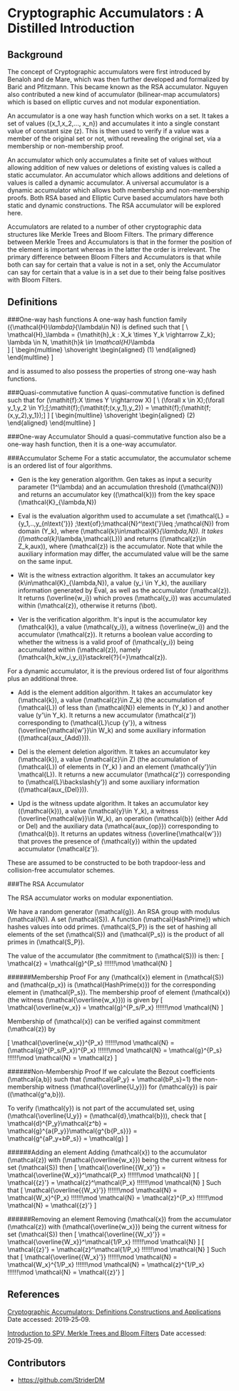 # Cryptographic Accumulators : A Distilled Introduction

## Background

The concept of Cryptographic accumulators were first introduced by Benaloh and de Mare, which was then further developed and formalized by Barić and Pfitzmann. This became known as the RSA accumulator. Nguyen also contributed a new kind of accumulator (bilinear-map accumulators) which is based on elliptic curves and not modular exponentiation.

An accumulator is a one way hash function which works on a set. It takes a set of values
\(\{x_1,x_2,..., x_n\}\)
and accumulates it into a single constant value  of constant size \(z\). This is then used to verify if a value was a member of the original set or not, without revealing the original set, via a membership or non-membership proof.

An accumulator which only accumulates a finite set of values without allowing addition of new values or deletions of existing values is called a static accumulator. An accumulator which allows additions and deletions of values is called a dynamic accumulator. A universal accumulator is a dynamic accumulator which allows both membership and non-membership proofs. Both RSA based and Elliptic Curve based accumulators have both static and dynamic constructions. The RSA accumulator will be explored here.

Accumulators are related to a number of other cryptographic data structures like Merkle Trees and Bloom Filters. The primary difference between Merkle Trees and Accumulators is that in the former the position of the element is important whereas in the latter the order is irrelevant. The primary difference between Bloom Filters and Accumulators is that while both can say for certain that a value is not in a set, only the Accumulator can say for certain that a value is in a set due to their being false positives with Bloom Filters.

## Definitions
###One-way hash functions
A one-way hash function family \(\{\mathcal{H}_\lambda\}_{\lambda\in N}\) is defined such that
\[
\ \mathcal{H}_\lambda = \{\mathit{h}_k : X_k \times Y_k \rightarrow Z_k\}; \lambda \in N, \mathit{h}_k \in \mathcal{H}_\lambda\
\]
\[
\begin{multline}
\shoveright
\begin{aligned}
(1)
\end{aligned}
\end{multline}
\]

and is assumed to also possess the properties of strong one-way hash functions.

###Quasi-commutative function
A quasi-commutative function is defined such that for
\(\mathit{f}:X \times Y \rightarrow X\)
\[
\ (\forall x \in X)\;(\forall y_1,y_2 \in Y)\;[\;\mathit{f}\;(\mathit{f\;(x,y_1),y_2}) = \mathit{f}\;(\mathit{f\;(x,y_2),y_1})\;]
\]
\[
\begin{multline}
\shoveright
\begin{aligned}
(2)
\end{aligned}
\end{multline}
\]

###One-way Accumulator
Should a quasi-commutative function also be a one-way hash function, then it is a one-way accumulator.

###Accumulator Scheme
For a static accumulator, the accumulator scheme is an ordered list of four algorithms.

* Gen is the key generation algorithm. Gen takes as input a security parameter \(1^\lambda\) and an accumulation threshold (\(\mathcal{N}\)) and returns an accumulator key (\(\mathcal{k}\)) from the key space
\(\mathcal{K}_{\lambda,N}\)

* Eval is the evaluation algorithm used to accumulate a set
\(\mathcal{L} = \{y_1,..,y_{n\text{'}}\} \;\text{of}\;\mathcal{N}^\text{'}\leq \;\mathcal{N}\) from domain \(Y_k\), where \(\mathcal{k}\in\mathcal{K}_{\lambda,N}\). It takes (\(\mathcal{k}_\lambda,\mathcal{L}\)) and returns (\(\mathcal{z}\in Z_k,aux\)\), where \(\mathcal{z}\) is the accumulator. Note that while the auxiliary information may differ, the accumulated value will be the same on the same input.

* Wit is the witness extraction algorithm. It takes an accumulator key \(k\in\mathcal{K}_{\lambda,N}\), a value \(y_i \in Y_k\), the auxiliary information generated by Eval, as well as the accumulator \(\mathcal{z}\). It returns \(\overline{w_i}\) which proves \(\mathcal{y_i}\) was accumulated within \(\mathcal{z}\), otherwise it returns \(\bot\).

* Ver is the verification algorithm. It's input is the accumulator key \(\mathcal{k}\), a value \(\mathcal{y_i}\), a witness \(\overline{w_i}\) and the accumulator \(\mathcal{z}\). It returns a boolean value according to whether the witness is a valid proof of \(\mathcal{y_i}\) being accumulated within \(\mathcal{z}\), namely \(\mathcal{h_k(w_i,y_i)}\stackrel{?}{=}\mathcal{z}\).

For a dynamic accumulator, it is the previous ordered list of four algorithms plus an additional three.

* Add is the element addition algorithm. It takes an accumulator key \(\mathcal{k}\), a value \(\mathcal{z}\in Z_k\) (the accumulation of \(\mathcal{L}\) of less than \(\mathcal{N}\) elements in \(Y_k\) ) and another value \(y'\in Y_k\). It returns a new accumulator \(\mathcal{z'}\) corresponding to \(\mathcal{L}\cup \{y'\}\), a witness \(\overline{\mathcal{w'}}\in W_k\) and some auxiliary information (\(\mathcal{aux_{Add}}\)).

* Del is the element deletion algorithm. It takes an accumulator key \(\mathcal{k}\), a value \(\mathcal{z}\in Z\) (the accumulation of \(\mathcal{L}\) of elements in \(Y_k\) ) and an element \(\mathcal{y'}\in \mathcal{L}\). It returns a new accumulator \(\mathcal{z'}\) corresponding to \(\mathcal{L}\backslash\{y'\}\) and some auxiliary information (\(\mathcal{aux_{Del}}\)).

* Upd is the witness update algorithm. It takes an accumulator key (\(\mathcal{k}\)), a value \(\mathcal{y}\in Y_k\), a witness \(\overline{\mathcal{w}}\in W_k\), an operation \(\mathcal{b}\) (either Add or Del) and the auxiliary data \(\mathcal{aux_{op}}\) corresponding to \(\mathcal{b}\). It returns an updates witness \(\overline{\mathcal{w'}}\) that proves the presence of \(\mathcal{y}\) within the updated accumulator \(\mathcal{z'}\).

These are assumed to be constructed to be both trapdoor-less and collision-free accumulator schemes.

###The RSA Accumulator

The RSA accumulator works on modular exponentiation.

We have a random generator \(\mathcal{g}\). An RSA group with modulus \(\mathcal{N}\). A set \(\mathcal{S}\). A function \(\mathcal{HashPrime}\) which hashes values into odd primes. \(\mathcal{S_P}\) is the set of hashing all elements of the set \(\mathcal{S}\) and \(\mathcal{P_s}\) is the product of all primes in \(\mathcal{S_P}\).

The value of the accumulator (the commitment to \(\mathcal{S}\)) is then:
\[
\mathcal{z} = \mathcal{g}^{P_s} \!\!\!\!\!\!\mod \mathcal{N}
\]

######Membership Proof
For any \(\mathcal{x}\) element in \(\mathcal{S}\) and \(\mathcal{p_x}\) is \(\mathcal{HashPrime(x)}\) for the corresponding element in \(\mathcal{P_s}\).
 The membership proof of element \(\mathcal{x}\) (the witness \(\mathcal{\overline{w_x}}\)) is given by
\[
\mathcal{\overline{w_x}} = \mathcal{g}^{P_s/P_x} \!\!\!\!\!\!\mod \mathcal{N}
\]

Membership of \(\mathcal{x}\) can be verified against commitment \(\mathcal{z}\) by

\[
\mathcal{\overline{w_x}}^{P_x} \!\!\!\!\!\!\mod \mathcal{N} = (\mathcal{g}^{P_s/P_x})^{P_x} \!\!\!\!\!\!\mod \mathcal{N} = \mathcal{g}^{P_s} \!\!\!\!\!\!\mod \mathcal{N} = \mathcal{z}
\]

######Non-Membership Proof
If we calculate the Bezout coefficients \(\mathcal{a,b}\) such that \(\mathcal{aP_y} + \mathcal{bP_s}=1\) the non-membership witness \(\mathcal{\overline{U_y}}\) for \(\mathcal{y}\) is pair \((\mathcal{g^a,b})\).

To verify \(\mathcal{y}\) is not part of the accumulated set, using \(\mathcal{\overline{U_y}} = (\mathcal{d},\mathcal{b})\), check that
\[
\mathcal{d}^{P_y}\mathcal{z^b} = \mathcal{g}^{a{P_y}}\mathcal{g^{b{P_s}}} =  
\mathcal{g^{aP_y+bP_s}} = \mathcal{g}
\]

######Adding an element
Adding \(\mathcal{x}\) to the accumulator \(\mathcal{z}\) with \(\mathcal{\overline{w_x}}\) being the current witness for set \(\mathcal{S}\) then
\[
\mathcal{\overline{{W_x}'}} = \mathcal{\overline{W_x}}^\mathcal{P_x} \!\!\!\!\!\!\mod \mathcal{N}
\]
\[
\mathcal{{z}'} = \mathcal{z}^\mathcal{P_x} \!\!\!\!\!\!\mod \mathcal{N}
\]
Such that
\[
\mathcal{\overline{{W_x}'}} \!\!\!\!\!\!\mod \mathcal{N} = \mathcal{W_x}^{P_x} \!\!\!\!\!\!\mod \mathcal{N} = \mathcal{z}^{P_x} \!\!\!\!\!\!\mod \mathcal{N} = \mathcal{{z}'}
\]

######Removing an element
Removing \(\mathcal{x}\) from the accumulator \(\mathcal{z}\) with \(\mathcal{\overline{w_x}}\) being the current witness for set \(\mathcal{S}\) then
\[
\mathcal{\overline{{W_x}'}} = \mathcal{\overline{W_x}}^\mathcal{1/P_x} \!\!\!\!\!\!\mod \mathcal{N}
\]
\[
\mathcal{{z}'} = \mathcal{z}^\mathcal{1/P_x} \!\!\!\!\!\!\mod \mathcal{N}
\]
Such that
\[
\mathcal{\overline{{W_x}'}} \!\!\!\!\!\!\mod \mathcal{N} = \mathcal{W_x}^{1/P_x} \!\!\!\!\!\!\mod \mathcal{N} = \mathcal{z}^{1/P_x} \!\!\!\!\!\!\mod \mathcal{N} = \mathcal{{z}'}
\]

## References
[Cryptographic Accumulators:  Definitions,Constructions and Applications](https://cs.nyu.edu/~fazio/research/publications/accumulators.pdf) Date accessed: 2019&#8209;25&#8209;09.

[Introduction to SPV, Merkle Trees and Bloom Filters](https://tlu.tarilabs.com/protocols/merkle-trees-and-spv-1/sources/PITCHME.link.html) Date accessed: 2019&#8209;25&#8209;09.


## Contributors
- <https://github.com/StriderDM>
